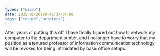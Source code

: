 ```yaml
---
types: ["micro"]
date: 2025-08-26T09:42:37-04:00
tags: ["tenure","printers"]
---
```

After years of putting this off, I have finally figured out how to network my computer to the department printer, and I no longer have to worry that my position as a tenured professor of information communication technology will be revoked for being intimidated by basic office setups.